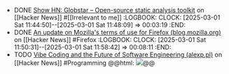 - DONE [Show HN: Globstar – Open-source static analysis toolkit](https://news.ycombinator.com/item?id=43207942) on [[Hacker News]] #[[Irrelevant to me]]
  :LOGBOOK:
  CLOCK: [2025-03-01 Sat 11:44:50]--[2025-03-01 Sat 11:48:09] =>  00:03:19
  :END:
- DONE [An update on Mozilla's terms of use for Firefox (blog.mozilla.org)](https://news.ycombinator.com/item?id=43213612) on [[Hacker News]] #Firefox
  :LOGBOOK:
  CLOCK: [2025-03-01 Sat 11:50:31]--[2025-03-01 Sat 11:58:42] =>  00:08:11
  :END:
- TODO [Vibe Coding and the Future of Software Engineering (alexp.pl)](https://news.ycombinator.com/item?id=43169706) on [[Hacker News]] #Programming
  @@html: <img src="https://alexp.pl/img/posts/2025-02-19-vibe-coding/vibe-coding-rick-rubin-1.png" class="article-cover" />@@